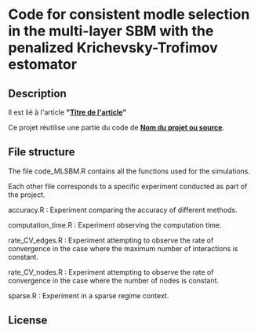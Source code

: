 # Code for consistent modle selection in the multi-layer SBM with the penalized Krichevsky-Trofimov estomator

## Description  
 
Il est lié à l'article **"[Titre de l'article](lien_vers_article)"**  

Ce projet réutilise une partie du code de **[Nom du projet ou source](lien_vers_source)**.  


## File structure  
  





The file code_MLSBM.R contains all the functions used for the simulations. 

Each other file corresponds to a specific experiment conducted as part of the project.




accuracy.R : Experiment comparing the accuracy of different methods.

computation_time.R : Experiment observing the computation time.

rate_CV_edges.R : Experiment attempting to observe the rate of convergence in the case where the maximum number of interactions is constant.

rate_CV_nodes.R : Experiment attempting to observe the rate of convergence in the case where the number of nodes is constant.

sparse.R : Experiment in a sparse regime context.


## License
